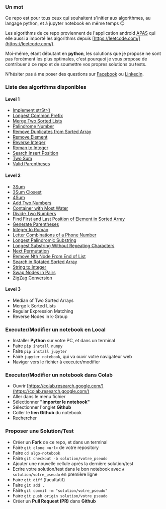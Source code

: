 ### Un mot
Ce repo est pour tous ceux qui souhaitent s'initier aux algorithmes, au langage python, et à jupyter notebook en même temps 😉 

Les algorithms de ce repo proviennent de l'application android [APAS](https://play.google.com/store/apps/details?id=com.freetymekiyan.apas&hl=fr&gl=US) qui elle aussi a importé les algorithms depuis [https://leetcode.com/](https://leetcode.com/).

Moi-même, étant débutant en **python**, les solutions que je propose ne sont pas forcément les plus optimales, c'est pourquoi je vous propose de contribuer à ce repo et de soumettre vos propres solutions ou tests.

N'hésiter pas à me poser des questions sur [Facebook](https://m.facebook.com/rivo.link3)
ou [LinkedIn](https://www.linkedin.com/mwlite/in/rivo-link).


### Liste des algorithms disponibles

#### Level 1

- [Implement strStr()](https://github.com/RivoLink/algo-notebook/blob/master/level-1/Implement%20strStr().ipynb)
- [Longest Common Prefix](https://github.com/RivoLink/algo-notebook/blob/master/level-1/Longest%20Common%20Prefix.ipynb)
- [Merge Two Sorted Lists](https://github.com/RivoLink/algo-notebook/blob/master/level-1/Merge%20Two%20Sorted%20Lists.ipynb)
- [Palindrome Number](https://github.com/RivoLink/algo-notebook/blob/master/level-1/Palindrome%20Number.ipynb)
- [Remove Duplicates from Sorted Array](https://github.com/RivoLink/algo-notebook/blob/master/level-1/Remove%20Duplicates%20from%20Sorted%20Array.ipynb)
- [Remove Element](https://github.com/RivoLink/algo-notebook/blob/master/level-1/Remove%20Element.ipynb)
- [Reverse Integer](https://github.com/RivoLink/algo-notebook/blob/master/level-1/Reverse%20Integer.ipynb)
- [Roman to Integer](https://github.com/RivoLink/algo-notebook/blob/master/level-1/Roman%20to%20Integer.ipynb)
- [Search Insert Position](https://github.com/RivoLink/algo-notebook/blob/master/level-1/Search%20Insert%20Position.ipynb)
- [Two Sum](https://github.com/RivoLink/algo-notebook/blob/master/level-1/Two%20Sum.ipynb)
- [Valid Parentheses](https://github.com/RivoLink/algo-notebook/blob/master/level-1/Valid%20Parentheses.ipynb)

#### Level 2

- [3Sum](https://github.com/RivoLink/algo-notebook/blob/master/level-2/3sum.ipynb)
- [3Sum Closest](https://github.com/RivoLink/algo-notebook/blob/master/level-2/3Sum%20Closest.ipynb)
- [4Sum](https://github.com/RivoLink/algo-notebook/blob/master/level-2/4sum.ipynb)
- [Add Two Numbers](https://github.com/RivoLink/algo-notebook/blob/master/level-2/Add%20Two%20Numbers.ipynb)
- [Container with Most Water](https://github.com/RivoLink/algo-notebook/blob/master/level-2/Container%20With%20Most%20Water.ipynb)
- [Divide Two Numbers](https://github.com/RivoLink/algo-notebook/blob/master/level-2/Divide%20Two%20Integers.ipynb)
- [Find First and Last Position of Element in Sorted Array](https://github.com/RivoLink/algo-notebook/blob/master/level-2/Find%20First%20and%20Last%20Position%20of%20Element%20in%20Sorted%20Array.ipynb)
- [Generate Parentheses](https://github.com/RivoLink/algo-notebook/blob/master/level-2/Generate%20Parentheses.ipynb)
- [Integer to Roman](https://github.com/RivoLink/algo-notebook/blob/master/level-2/Integer%20to%20Roman.ipynb)
- [Letter Combinations of a Phone Number](https://github.com/RivoLink/algo-notebook/blob/master/level-2/Letter%20Combinations%20of%20a%20Phone%20Number.ipynb)
- [Longest Palindromic Substring](https://github.com/RivoLink/algo-notebook/blob/master/level-2/Longest%20Palindromic%20Substring.ipynb)
- [Longest Substring Without Repeating Characters](https://github.com/RivoLink/algo-notebook/blob/master/level-2/Longest%20Substring%20Without%20Repeating%20Characters.ipynb)
- [Next Permutation](https://github.com/RivoLink/algo-notebook/blob/master/level-2/Next%20Permutation.ipynb)
- [Remove Nth Node From End of List](https://github.com/RivoLink/algo-notebook/blob/master/level-2/Remove%20Nth%20Node%20From%20End%20of%20List.ipynb)
- [Search in Rotated Sorted Array](https://github.com/RivoLink/algo-notebook/blob/master/level-2/Search%20in%20Rotated%20Sorted%20Array.ipynb)
- [String to Integer](https://github.com/RivoLink/algo-notebook/blob/master/level-2/String%20to%20Integer.ipynb)
- [Swap Nodes in Pairs](https://github.com/RivoLink/algo-notebook/blob/master/level-2/Swap%20Nodes%20in%20Pairs.ipynb)
- [ZigZag Conversion](https://github.com/RivoLink/algo-notebook/blob/master/level-2/ZigZag%20Conversion.ipynb)

#### Level 3 

- Median of Two Sorted Arrays
- Merge k Sorted Lists
- Regular Expression Matching
- Reverse Nodes in k-Group

### Executer/Modifier un notebook en Local

- Installer **Python** sur votre PC, et dans un terminal
- Faire `pip install numpy`
- Faire `pip install jupyter`
- Faire `jupyter notebook`, qui va ouvir votre navigateur web
- Naviger vers le fichier à executer/modifier


### Executer/Modifier un notebook dans Colab

- Ouvrir [https://colab.research.google.com/](https://colab.research.google.com/)
- Aller dans le menu fichier
- Sélectionner **"importer le notebook"**
- Sélectionner l'onglet **Github**
- Coller le **lien Github** du notebook
- Rechercher


### Proposer une Solution/Test

- Créer un **Fork** de ce repo, et dans un terminal
- Faire  `git clone <url>` de votre repository
- Faire `cd algo-notebook`
- Faire `git checkout -b solution/votre_pseudo`
- Ajouter une nouvelle cellule après la dernière solution/test
- Ecrire votre solution/test dans le bon notebook avec `# solution/votre_pseudo` en première ligne
- Faire `git diff` (facultatif)
- Faire `git add .`
- Faire `git commit -m "solution/votre_pseudo"`
- Faire `git push origin solution/votre_pseudo`
- Créer un **Pull Request (PR)** dans **Github**
